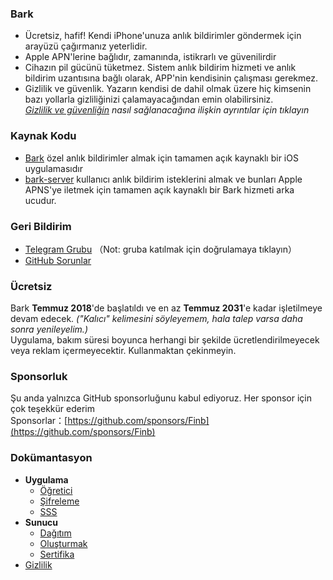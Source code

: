 
### Bark <!-- {docsify-ignore-all} -->
- Ücretsiz, hafif! Kendi iPhone'unuza anlık bildirimler göndermek için arayüzü çağırmanız yeterlidir.
- Apple APN'lerine bağlıdır, zamanında, istikrarlı ve güvenilirdir
- Cihazın pil gücünü tüketmez. Sistem anlık bildirim hizmeti ve anlık bildirim uzantısına bağlı olarak, APP'nin kendisinin çalışması gerekmez. 
- Gizlilik ve güvenlik. Yazarın kendisi de dahil olmak üzere hiç kimsenin bazı yollarla gizliliğinizi çalamayacağından emin olabilirsiniz.<br>*[Gizlilik ve güvenliğin](/tr/privacy) nasıl sağlanacağına ilişkin ayrıntılar için tıklayın*

### Kaynak Kodu
- [Bark](https://github.com/Finb/Bark) özel anlık bildirimler almak için tamamen açık kaynaklı bir iOS uygulamasıdır
- [bark-server](https://github.com/Finb/bark-server) kullanıcı anlık bildirim isteklerini almak ve bunları Apple APNS'ye iletmek için tamamen açık kaynaklı bir Bark hizmeti arka ucudur.

### Geri Bildirim
- [Telegram Grubu](https://t.me/joinchat/OsCbLzovUAE0YjY1) （Not: gruba katılmak için doğrulamaya tıklayın）
- [GitHub Sorunlar](https://github.com/Finb/Bark/issues)

### Ücretsiz
Bark **Temmuz 2018**'de başlatıldı ve en az **Temmuz 2031**'e kadar işletilmeye devam edecek. *("Kalıcı" kelimesini söyleyemem, hala talep varsa daha sonra yenileyelim.)*<br> 
Uygulama, bakım süresi boyunca herhangi bir şekilde ücretlendirilmeyecek veya reklam içermeyecektir. Kullanmaktan çekinmeyin.

### Sponsorluk 
Şu anda yalnızca GitHub sponsorluğunu kabul ediyoruz. Her sponsor için çok teşekkür ederim<br>
Sponsorlar：[https://github.com/sponsors/Finb](https://github.com/sponsors/Finb)

### Dokümantasyon
- **Uygulama**
  - [Öğretici](/tr/tutorial)
  - [Şifreleme](/tr/encryption)  
  - [SSS](/tr/faq)
- **Sunucu**
  - [Dağıtım](/tr/deploy)
  - [Oluşturmak](/tr/build)
  - [Sertifika](/tr/cert)
- [Gizlilik](/tr/privacy)